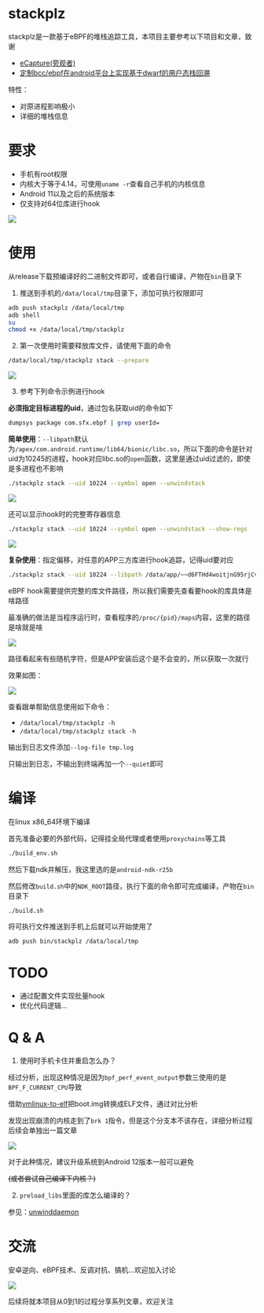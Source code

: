 # stackplz

stackplz是一款基于eBPF的堆栈追踪工具，本项目主要参考以下项目和文章，致谢

- [eCapture(旁观者)](https://github.com/ehids/ecapture)
- [定制bcc/ebpf在android平台上实现基于dwarf的用户态栈回溯](https://bbs.pediy.com/thread-274546.htm)

特性：

- 对原进程影响极小
- 详细的堆栈信息

# 要求

- 手机有root权限
- 内核大于等于4.14，可使用`uname -r`查看自己手机的内核信息
- Android 11以及之后的系统版本
- 仅支持对64位库进行hook

![](./images/Snipaste_2022-11-09_14-26-47.png)

# 使用

从release下载预编译好的二进制文件即可，或者自行编译，产物在`bin`目录下

1. 推送到手机的`/data/local/tmp`目录下，添加可执行权限即可

```bash
adb push stackplz /data/local/tmp
adb shell
su
chmod +x /data/local/tmp/stackplz
```

2. 第一次使用时需要释放库文件，请使用下面的命令

```bash
/data/local/tmp/stackplz stack --prepare
```

![](./images/Snipaste_2022-11-09_14-25-46.png)

3. 参考下列命令示例进行hook

**必须指定目标进程的uid**，通过包名获取uid的命令如下

```bash
dumpsys package com.sfx.ebpf | grep userId=
```

**简单使用**：`--libpath`默认为`/apex/com.android.runtime/lib64/bionic/libc.so`，所以下面的命令是针对uid为10245的进程，hook对应libc.so的`open`函数，这里是通过uid过滤的，即使是多进程也不影响

```bash
./stackplz stack --uid 10224 --symbol open --unwindstack
```

![](./images/Snipaste_2022-11-09_15-32-03.png)

还可以显示hook时的完整寄存器信息

```bash
./stackplz stack --uid 10224 --symbol open --unwindstack --show-regs
```

![](./images/Snipaste_2022-11-09_16-47-16.png)


**复杂使用**：指定偏移，对任意的APP三方库进行hook追踪，记得uid要对应

```bash
./stackplz stack --uid 10224 --libpath /data/app/~~d6FTHd4woitjnG95rjCv1w==/com.sfx.ebpf-YyPF9u5v8CBZD6OOfV4XQg==/lib/arm64/libnative-lib.so --offset 0xF37C --unwindstack
```

eBPF hook需要提供完整的库文件路径，所以我们需要先查看要hook的库具体是啥路径

最准确的做法是当程序运行时，查看程序的`/proc/{pid}/maps`内容，这里的路径是啥就是啥

![](./images/Snipaste_2022-11-09_15-23-31.png)

路径看起来有些随机字符，但是APP安装后这个是不会变的，所以获取一次就行

效果如图：

![](./images/Snipaste_2022-11-09_15-28-12.png)

查看跟单帮助信息使用如下命令：

- `/data/local/tmp/stackplz -h`
- `/data/local/tmp/stackplz stack -h`

输出到日志文件添加`--log-file tmp.log`

只输出到日志，不输出到终端再加一个`--quiet`即可

# 编译

在linux x86_64环境下编译

首先准备必要的外部代码，记得挂全局代理或者使用`proxychains`等工具

```bash
./build_env.sh
```

然后下载ndk并解压，我这里选的是`android-ndk-r25b`

然后修改`build.sh`中的`NDK_ROOT`路径，执行下面的命令即可完成编译，产物在`bin`目录下

```bash
./build.sh
```

将可执行文件推送到手机上后就可以开始使用了

```bash
adb push bin/stackplz /data/local/tmp
```

# TODO

- 通过配置文件实现批量hook
- 优化代码逻辑...

# Q & A

1. 使用时手机卡住并重启怎么办？

经过分析，出现这种情况是因为`bpf_perf_event_output`参数三使用的是`BPF_F_CURRENT_CPU`导致

借助[vmlinux-to-elf](https://github.com/marin-m/vmlinux-to-elf)把boot.img转换成ELF文件，通过对比分析

发现出现崩溃的内核走到了`brk 1`指令，但是这个分支本不该存在，详细分析过程后续会单独出一篇文章

![](./images/FkCOXtSfHjSxSxOu25dkx5rqPp9B.png)

对于此种情况，建议升级系统到Android 12版本一般可以避免

~~(或者尝试自己编译下内核？)~~

2. `preload_libs`里面的库怎么编译的？

参见：[unwinddaemon](https://github.com/SeeFlowerX/unwinddaemon)

# 交流

安卓逆向、eBPF技术、反调对抗、搞机...欢迎加入讨论

![](./images/Snipaste_2022-11-09_17-26-46.png)

后续将就本项目从0到1的过程分享系列文章，欢迎关注